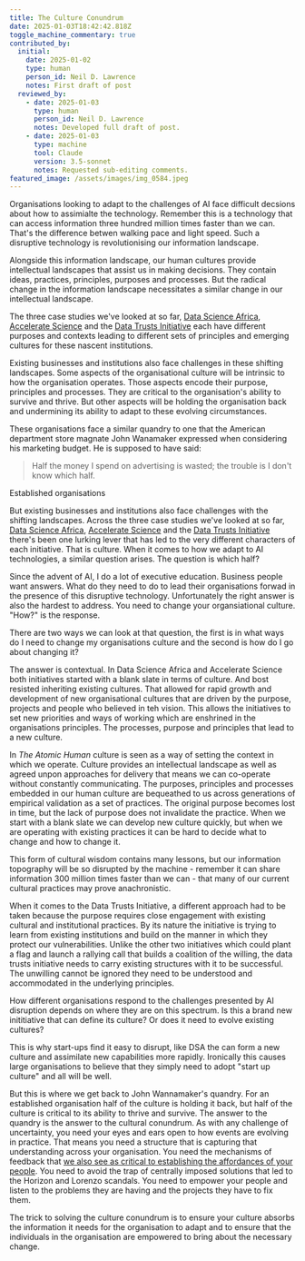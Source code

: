 ```yaml
---
title: The Culture Conundrum
date: 2025-01-03T18:42:42.818Z
toggle_machine_commentary: true
contributed_by:
  initial:
    date: 2025-01-02
    type: human
    person_id: Neil D. Lawrence
    notes: First draft of post
  reviewed_by:
    - date: 2025-01-03
      type: human
      person_id: Neil D. Lawrence
      notes: Developed full draft of post.
    - date: 2025-01-03
      type: machine
      tool: Claude
      version: 3.5-sonnet
      notes: Requested sub-editing comments.
featured_image: /assets/images/img_0584.jpeg
---
```

<!-- Consider moving Wanamaker quote later, after establishing context for AI and culture -->

Organisations looking to adapt to the challenges of AI face difficult decsions about how to assimialte the technology. Remember this is a technology that can access information three hundred million times faster than we can. That's the difference betwen walking pace and light speed. Such a disruptive technology is revolutionising our information landscape. 

Alongside this information landscape, our human cultures provide intellectual landscapes that assist us in making decisions. They contain ideas, practices, principles, purposes and processes. But the radical change in the information landscape necessitates a similar change in our intellectual landscape.

The three case studies we've looked at so far, [Data Science Africa](/initiatives/data-science-africa-i/), [Accelerate Science](/initiatives/accelerate-science/) and the [Data Trusts Initiative](/initiatives/data-trusts/) each have different purposes and contexts leading to different sets of principles and emerging cultures for these nascent institutions. 

Existing businesses and institutions also face challenges in these shifting landscapes. Some aspects of the organisational culture will be intrinsic to how the organisation operates. Those aspects encode their purpose, principles and processes. They are critical to the organisation's ability to survive and thrive. But other aspects will be holding the organisation back and undermining its ability to adapt to these evolving circumstances. 

These organisations face a similar quandry to one that the American department store magnate John Wanamaker expressed when considering his marketing budget. He is supposed to have said:

> Half the money I spend on advertising is wasted; the trouble is I don't know which half.

<!-- Opening could be stronger by leading with AI and culture before introducing case studies -->

Established organisations 



But existing businesses and institutions also face challenges with the shifting landscapes. Across the three case studies we've looked at so far, [Data Science Africa](/initiatives/data-science-africa-i/), [Accelerate Science](/initiatives/accelerate-science/) and the [Data Trusts Initiative](/initiatives/data-trusts/) there's been one lurking lever that has led to the very different characters of each initiative. That is culture. When it comes to how we adapt to AI technologies, a similar question arises.   The question is which half?

<!-- Consider breaking this into shorter paragraphs for readability -->

Since the advent of AI, I do a lot of executive education. Business people want answers. What do they need to do to lead their organisations forwad in the presence of this disruptive technology. Unfortunately the right answer is also the hardest to address. You need to change your organsiational culture. "How?" is the response. 

<!-- Typo: 'forwad' should be 'forward' -->

<!-- Typo: 'organsiational' should be 'organizational' -->

There are  two ways we can look at that question, the first is in what ways do I need to change my organisations culture and the second is how do I go about changing it?

<!-- Several typos in this paragraph: 'bost', 'teh', 'unpon' -->

<!-- Consider breaking into shorter paragraphs -->

The answer is contextual. In Data Science Africa and Accelerate Science both initiatives started with a blank slate in terms of culture. And bost resisted inheriting existing cultures. That allowed for rapid growth and development of new organisational cultures that are driven by the purpose, projects and people who believed in teh vision. This allows the initiatives to set new priorities and ways of working which are enshrined in the organisations principles. The processes, purpose and principles that lead to a new culture.

<!-- Consider merging this with previous paragraph for better flow -->

In *The Atomic Human* culture is seen as a way of setting the context in which we operate. Culture provides an intellectual landscape as well as agreed unpon approaches for delivery that means we can co-operate without constantly communicating. The purposes, principles and processes embedded in our human culture are bequeathed to us across  generations of empirical validation as a set of practices. The original purpose becomes lost in time, but the lack of purpose does not invalidate the practice. When we start with a blank slate we can develop new culture quickly, but when we are operating with existing practices it can be hard to decide what to change and how to change it. 

<!-- Consider providing specific examples of anachronistic practices -->

This form of cultural wisdom contains many lessons, but our information topography will be so disrupted by the machine - remember it can share information 300 million times faster than we can - that many of our current cultural practices may prove anachronistic. 

<!-- Good contrast with previous initiatives - consider highlighting this more clearly -->

When it comes to the Data Trusts Initiative, a different approach had to be taken because the purpose requires close engagement with existing cultural and institutional practices. By its nature the initiative is trying to learn from existing institutions and build on the manner in which they protect our vulnerabilities. Unlike the other two initiatives which could plant a flag and launch a rallying call that builds a coalition of the willing, the data trusts initiative needs to carry existing structures with it to be successful. The unwilling cannot be ignored they need to be understood and accommodated in the underlying principles.

<!-- Consider combining these two short paragraphs -->

How different organisations respond to the challenges presented by AI disruption depends on where they are on this spectrum. Is this a brand new inititiative that can define its culture? Or does it need to evolve existing cultures?

<!-- Typo: 'inititiative' should be 'initiative' -->

This is why start-ups find it easy to disrupt, like DSA the can form a new culture and assimilate new capabilities more rapidly. Ironically this causes large organisations to believe that they simply need to adopt "start up culture" and all will be well. 

<!-- Strong connection back to opening quote - consider expanding on this parallel -->

But this is where we get back to John Wannamaker's quandry. For an established organisation half of the culture is holding it back, but half of the culture is critical to its ability to thrive and survive. The answer to the quandry is the answer to the cultural conundrum. As with any challenge of uncertainty, you need your eyes and ears open to how events are evolving in practice. That means you need a structure that is capturing that understanding across your organisation. You need the mechanisms of feedback that [we also see as critical to establishing the affordances of your people](/reflections/bridging-from-domain-experts-to-ai-capability/). You need to avoid the trap of centrally imposed solutions that led to the Horizon and Lorenzo scandals. You need to empower your people and listen to the problems they are having and the projects they have to fix them. 

<!-- Consider stronger concluding paragraph that ties together main themes -->

<!-- Typo: 'quandry' should be 'quandary' -->

The trick to solving the culture conundrum is to ensure your culture absorbs the information it needs for the organisation to adapt and to ensure that the individuals in the organisation are empowered to bring about the necessary change.